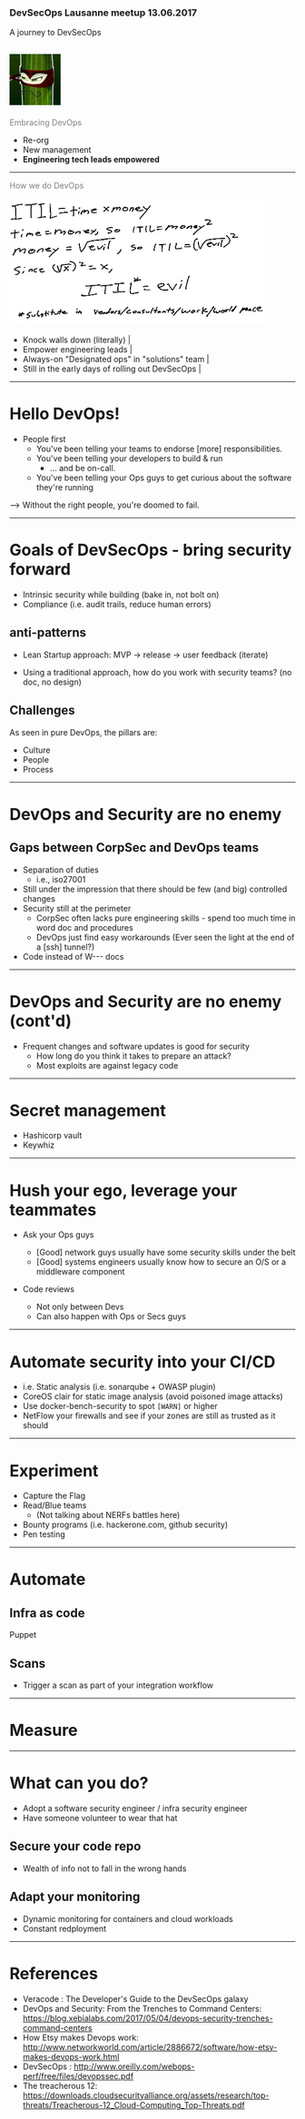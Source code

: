 ### DevSecOps Lausanne meetup   13.06.2017
A journey to DevSecOps

![Masked Cucumber](assets/masked_cucumber_90px.jpg)
---
<span style="color:gray">Embracing DevOps</span>

- Re-org 
- New management
- **Engineering tech leads empowered**

---
<span style="color:gray">How we do DevOps</span>

![ITIL is evil](assets/ITILisevil_avg.png)

- Knock walls down (literally) |
- Empower engineering leads |
- Always-on "Designated ops" in "solutions" team |
- Still in the early days of rolling out DevSecOps |


---
# Hello DevOps!
* People first
  * You've been telling your teams to endorse [more] responsibilities.
  * You've been telling your developers to build & run
    * ... and be on-call.
  * You've been telling your Ops guys to get curious about the software they're running

--> Without the right people, you're doomed to fail.

---
# Goals of DevSecOps - bring security forward
* Intrinsic security while building (bake in, not bolt on)
* Compliance (i.e. audit trails, reduce human errors)

## anti-patterns
* Lean Startup approach:  MVP -> release -> user feedback (iterate)

* Using a traditional approach, how do you work with security teams? (no doc, no design)

## Challenges
As seen in pure DevOps, the pillars are:
  * Culture
  * People
  * Process

---
# DevOps and Security are no enemy
## Gaps between CorpSec and DevOps teams
* Separation of duties
  * i.e., iso27001
* Still under the impression that there should be few (and big) controlled changes
* Security still at the perimeter
  * CorpSec often lacks pure engineering skills - spend too much time in word doc and procedures
  * DevOps just find easy workarounds (Ever seen the light at the end of a [ssh] tunnel?)
* Code instead of W--- docs

---
# DevOps and Security are no enemy (cont'd)
* Frequent changes and software updates is good for security
  * How long do you think it takes to prepare an attack?
  * Most exploits are against legacy code

---
# Secret management
* Hashicorp vault
* Keywhiz

---
# Hush your ego, leverage your teammates
* Ask your Ops guys
  * [Good] network guys usually have some security skills under the belt
  * [Good] systems engineers usually know how to secure an O/S or a middleware component

* Code reviews
  * Not only between Devs
  * Can also happen with Ops or Secs guys

---
# Automate security into your CI/CD

* i.e. Static analysis (i.e. sonarqube + OWASP plugin)
* CoreOS clair for static image analysis (avoid poisoned image attacks)
* Use docker-bench-security to spot `[WARN]` or higher
* NetFlow your firewalls and see if your zones are still as trusted as it should

---
# Experiment
* Capture the Flag
* Read/Blue teams
  * (Not talking about NERFs battles here)
* Bounty programs (i.e. hackerone.com, github security)
* Pen testing

---
# Automate
## Infra as code
Puppet

## Scans
* Trigger a scan as part of your integration workflow

---
# Measure
---
# What can you do?
* Adopt a software security engineer / infra security engineer
* Have someone volunteer to wear that hat

## Secure your code repo
* Wealth of info not to fall in the wrong hands

## Adapt your monitoring
* Dynamic monitoring for containers and cloud workloads
* Constant redployment

---
# References
- Veracode : The Developer's Guide to the DevSecOps galaxy
- DevOps and Security: From the Trenches to Command Centers: https://blog.xebialabs.com/2017/05/04/devops-security-trenches-command-centers
- How Etsy makes Devops work: http://www.networkworld.com/article/2886672/software/how-etsy-makes-devops-work.html
- DevSecOps : http://www.oreilly.com/webops-perf/free/files/devopssec.pdf
- The treacherous 12: https://downloads.cloudsecurityalliance.org/assets/research/top-threats/Treacherous-12_Cloud-Computing_Top-Threats.pdf
